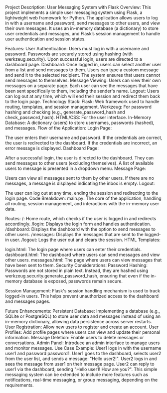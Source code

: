 Project Description: User Messaging System with Flask
Overview:
This project implements a simple user messaging system using Flask, a lightweight web framework for Python. The application allows users to log in with a username and password, send messages to other users, and view their own messages. It uses an in-memory database (a dictionary) to store user credentials and messages, and Flask’s session management to handle user authentication and session states.

Features:
User Authentication:
Users must log in with a username and password.
Passwords are securely stored using hashing (with werkzeug.security).
Upon successful login, users are directed to a dashboard page.
Dashboard:
Once logged in, users can select another user from a list and send messages to them.
Users can type a custom message and send it to the selected recipient.
The system ensures that users cannot send messages to themselves.
Message Viewing:
Users can view their own messages on a separate page.
Each user can see the messages that have been sent specifically to them, including the sender's name.
Logout:
Users can log out at any time, which will end their session and redirect them back to the login page.
Technology Stack:
Flask: Web framework used to handle routing, templates, and session management.
Werkzeug: For password hashing and checking (e.g., generate_password_hash and check_password_hash).
HTML/CSS: For the user interface.
In-Memory Database: A dictionary (users) to store usernames, passwords (hashed), and messages.
Flow of the Application:
Login Page:

The user enters their username and password.
If the credentials are correct, the user is redirected to the dashboard.
If the credentials are incorrect, an error message is displayed.
Dashboard Page:

After a successful login, the user is directed to the dashboard.
They can send messages to other users (excluding themselves).
A list of available users to message is presented in a dropdown menu.
Message Page:

Users can view all messages sent to them by other users.
If there are no messages, a message is displayed indicating the inbox is empty.
Logout:

The user can log out at any time, ending the session and redirecting to the login page.
Code Breakdown:
main.py: The core of the application, handling all routing, session management, and interactions with the in-memory user data.

Routes:
/: Home route, which checks if the user is logged in and redirects accordingly.
/login: Displays the login form and handles authentication.
/dashboard: Displays the dashboard with the option to send messages to other users.
/messages: Displays the messages that are sent to the logged-in user.
/logout: Logs the user out and clears the session.
HTML Templates:

login.html: The login page where users can enter their credentials.
dashboard.html: The dashboard where users can send messages and view other users.
messages.html: The page where users can view messages that have been sent to them.
Security Considerations:
Password Hashing: Passwords are not stored in plain text. Instead, they are hashed using werkzeug.security.generate_password_hash, ensuring that even if the in-memory database is exposed, passwords remain secure.

Session Management: Flask's session handling mechanism is used to track logged-in users. This helps prevent unauthorized access to the dashboard and messages pages.

Future Enhancements:
Persistent Database: Implementing a database (e.g., SQLite or PostgreSQL) to store user data and messages instead of using an in-memory dictionary, allowing data persistence across server restarts.
User Registration: Allow new users to register and create an account.
User Profiles: Add profile pages where users can view and update their personal information.
Message Deletion: Enable users to delete messages or conversations.
Admin Panel: Introduce an admin interface to manage users and monitor messages.
Use Case Example:
User1 logs in with the username user1 and password password1.
User1 goes to the dashboard, selects user2 from the user list, and sends a message: "Hello user2!".
User2 logs in and sees the message from user1 on their message page.
User2 can reply to user1 via the dashboard, sending "Hello user1! How are you?".
This simple messaging system can be extended to include more features such as notifications, real-time messaging, or group messaging, depending on the requirements.
